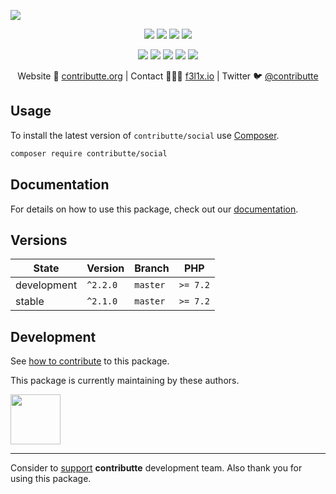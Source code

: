 ![](https://heatbadger.now.sh/github/readme/contributte/social/)

<p align=center>
  <a href="https://github.com/contributte/social/actions"><img src="https://badgen.net/github/checks/contributte/social/master"></a>
  <a href="https://coveralls.io/r/contributte/social"><img src="https://badgen.net/coveralls/c/github/contributte/social"></a>
  <a href="https://packagist.org/packages/contributte/social"><img src="https://badgen.net/packagist/dm/contributte/social"></a>
  <a href="https://packagist.org/packages/contributte/social"><img src="https://badgen.net/packagist/v/contributte/social"></a>
</p>
<p align=center>
  <a href="https://packagist.org/packages/contributte/social"><img src="https://badgen.net/packagist/php/contributte/social"></a>
  <a href="https://github.com/contributte/social"><img src="https://badgen.net/github/license/contributte/social"></a>
  <a href="https://bit.ly/ctteg"><img src="https://badgen.net/badge/support/gitter/cyan"></a>
  <a href="https://bit.ly/cttfo"><img src="https://badgen.net/badge/support/forum/yellow"></a>
  <a href="https://contributte.org/partners.html"><img src="https://badgen.net/badge/sponsor/donations/F96854"></a>
</p>

<p align=center>
Website 🚀 <a href="https://contributte.org">contributte.org</a> | Contact 👨🏻‍💻 <a href="https://f3l1x.io">f3l1x.io</a> | Twitter 🐦 <a href="https://twitter.com/contributte">@contributte</a>
</p>

## Usage

To install the latest version of `contributte/social` use [Composer](https://getcomposer.org).

```bash
composer require contributte/social
```

## Documentation

For details on how to use this package, check out our [documentation](.docs).

## Versions

| State       | Version  | Branch   | PHP      |
|-------------|----------|----------|----------|
| development | `^2.2.0` | `master` | `>= 7.2` |
| stable      | `^2.1.0` | `master` | `>= 7.2` |


## Development

See [how to contribute](https://contributte.org/contributing.html) to this package.

This package is currently maintaining by these authors.

<a href="https://github.com/f3l1x">
  <img width="80" height="80" src="https://avatars2.githubusercontent.com/u/538058?v=3&s=80">
</a>

-----

Consider to [support](https://contributte.org/partners.html) **contributte** development team.
Also thank you for using this package.
